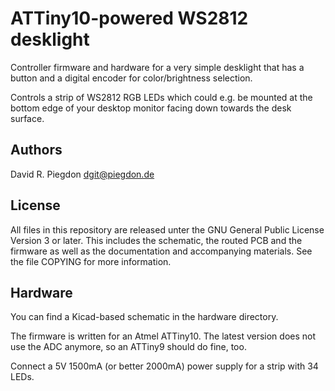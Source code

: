 <!-- vim: fo=a tw=80 colorcolumn=80 syntax=markdown :
-->

ATTiny10-powered WS2812 desklight
=================================

Controller firmware and hardware for a very simple desklight that has a button
and a digital encoder for color/brightness selection.

Controls a strip of WS2812 RGB LEDs which could e.g. be mounted at the bottom
edge of your desktop monitor facing down towards the desk surface.


Authors
-------

David R. Piegdon <dgit@piegdon.de>


License
-------

All files in this repository are released unter the GNU General Public License
Version 3 or later. This includes the schematic, the routed PCB and the firmware
as well as the documentation and accompanying materials. See the file COPYING
for more information.


Hardware
--------

You can find a Kicad-based schematic in the hardware directory.

The firmware is written for an Atmel ATTiny10. The latest version does not use
the ADC anymore, so an ATTiny9 should do fine, too.

Connect a 5V 1500mA (or better 2000mA) power supply for a strip with 34 LEDs.


